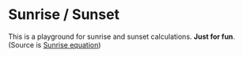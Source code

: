 # Sunrise / Sunset
This is a playground for sunrise and sunset calculations. **Just for fun**. (Source is [Sunrise equation](https://en.wikipedia.org/wiki/Sunrise_equation))

